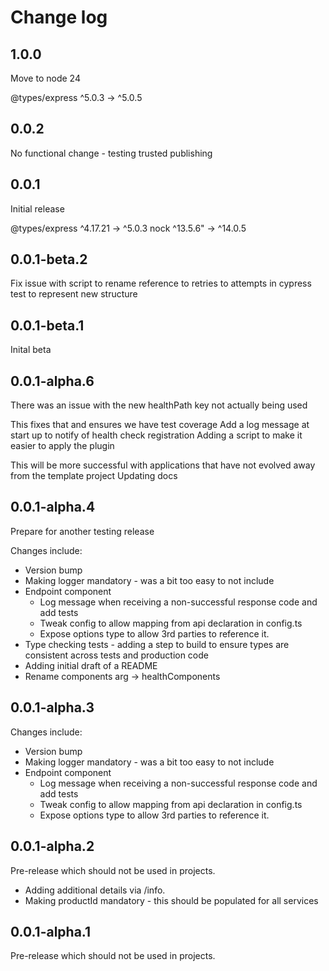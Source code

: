 # Change log

## 1.0.0

Move to node 24

 @types/express  ^5.0.3 →  ^5.0.5

## 0.0.2

No functional change - testing trusted publishing

## 0.0.1

Initial release 

 @types/express  ^4.17.21 →  ^5.0.3
 nock            ^13.5.6" →  ^14.0.5


## 0.0.1-beta.2

Fix issue with script to rename reference to retries to attempts in cypress test to represent new structure

## 0.0.1-beta.1

Inital beta

## 0.0.1-alpha.6

There was an issue with the new healthPath key not actually being used

This fixes that and ensures we have test coverage
Add a log message at start up to notify of health check registration
Adding a script to make it easier to apply the plugin

This will be more successful with applications that have not evolved away from the template project
Updating docs

## 0.0.1-alpha.4

Prepare for another testing release

Changes include:

- Version bump
- Making logger mandatory - was a bit too easy to not include
- Endpoint component
  * Log message when receiving a non-successful response code and add tests
  * Tweak config to allow mapping from api declaration in config.ts
  * Expose options type to allow 3rd parties to reference it.
- Type checking tests - adding a step to build to ensure types are consistent across tests and production code
- Adding initial draft of a README
- Rename components arg -> healthComponents

## 0.0.1-alpha.3

Changes include:

* Version bump
* Making logger mandatory - was a bit too easy to not include
* Endpoint component
  * Log message when receiving a non-successful response code and add tests
  * Tweak config to allow mapping from api declaration in config.ts
  * Expose options type to allow 3rd parties to reference it.

## 0.0.1-alpha.2

Pre-release which should not be used in projects.

- Adding additional details via /info.
- Making productId mandatory - this should be populated for all services

## 0.0.1-alpha.1

Pre-release which should not be used in projects.
